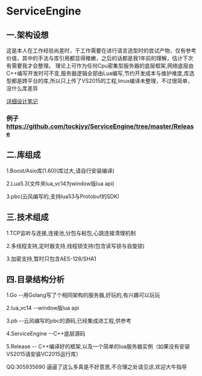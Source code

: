 # ServiceEngine
## 一.架构设想
这是本人在工作经验尚差时，于工作需要在进行语言选型时的尝试产物，仅有参考价值，其中的手法与库引用都显得稚嫩，之后的话都是我1年前的理解，估计下次有需要我才会整理。
理论上可作为任何Cpu密集型服务器的底层框架,网络底层由C++编写开发时可不变,服务器逻辑全部由Lua编写,节约开发成本与维护难度,库选型都是跨平台的库,所以只上传了VS2015的工程,linux编译未整理，不过很简单，没什么库差异

[详细设计笔记](https://github.com/tockjyy/ServiceEngine/wiki/%E7%A8%8B%E5%BA%8F%E8%AE%BE%E8%AE%A1%E9%9A%8F%E7%AC%94)
### 例子 https://github.com/tockjyy/ServiceEngine/tree/master/Release
## 二.库组成
1.Boost/Asio库(1.60)(库过大,请自行安装编译)

2.Lua5.3(文件夹lua_vc14为window版lua api)

3.pbc(云风编写的,支持lua53与Protobuf的SDK)
## 三.技术组成
1.TCP监听与连接,连接池,分包与粘包,心跳连接清理机制

2.多线程支持,定时器支持,线程锁支持(包含读写锁与自旋锁)

3.加密支持,暂时只包含AES-128/SHA1
## 四.目录结构分析
1.Go --用Golang写了个相同架构的服务器,好玩的,有兴趣可以玩玩

2.lua_vc14 --window版lua api

3.pb --云风编写的pbc的源码,已经集成进工程,供参考

4.ServiceEngine --C++底层源码

5.Release -- C++编译好的框架,以及一个简单的lua服务器实例（如果没有安装VS2015请安装VC2015运行库）

QQ:305935690 逼逼了这么多真是不好意思,不合理之处请见谅,欢迎大牛指导



